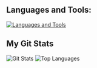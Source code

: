 ## Languages and Tools:
[![Languages and Tools](https://skillicons.dev/icons?i=c,cpp,python,nodejs,mysql,html,css)](https://skillicons.dev)

## My Git Stats
![Git Stats](https://github-readme-stats.vercel.app/api?username=Italocr11&show_icons=true&theme=tokyonight)
![Top Languages](https://github-readme-stats.vercel.app/api/top-langs/?username=Italocr11&theme=tokyonight)


